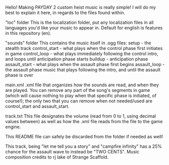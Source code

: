 Hello! Making PAYDAY 2 custom heist music is really simple! I will do my best to explain it here, in regards to the files found within.

"loc" folder This is the localization folder, put any localization files in all languages you'd like your music to appear in. Default for english is features in this repository (en).

"sounds" folder This contains the music itself in .ogg files: setup - the stealth track control_start - what plays when the control phase first initiates in game control_loop - what plays immediately following the control intro, and loops until anticipation phase starts buildup - anticipation phase assault_start - what plays when the assault phase first begins assault_loop - the assault phase music that plays following the intro, and until the assault phase is over

main.xml .xml file that organizes how the sounds are read, and when they are played. You can remove any part of the song's segments in game (which will cause nothing to play when that specific phase is initiated, of course!); the only two that you can remove when not needed/used are control_start and assault_start.

track.txt This file designates the volume (read from 0 to 1, using decimal values between) as well as how the .xml file reads from the file to the game engine.

This README file can safely be discarded from the folder if needed as well!


This track, being "let me tell you a story" and "campfire infinity" has a 25% chance for the assault wave to instead be "TWO CENTS".  Music composition credits to rj lake of Strange Scaffold.
